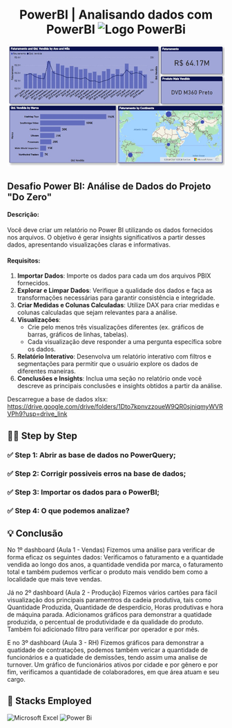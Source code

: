 <div align="center">
  <h1> PowerBI | Analisando dados com PowerBI
  <img src="https://upload.wikimedia.org/wikipedia/commons/c/cf/New_Power_BI_Logo.svg" alt="Logo PowerBi" width="40"></h1>
</div>

<img src="/Tela.jpg">

## Desafio Power BI: Análise de Dados do Projeto "Do Zero"

#### Descrição:
Você deve criar um relatório no Power BI utilizando os dados fornecidos nos arquivos. O objetivo é gerar insights significativos a partir desses dados, apresentando visualizações claras e informativas.

#### Requisitos:
1. **Importar Dados**: Importe os dados para cada um dos arquivos PBIX fornecidos.
2. **Explorar e Limpar Dados**: Verifique a qualidade dos dados e faça as transformações necessárias para garantir consistência e integridade.
3. **Criar Medidas e Colunas Calculadas**: Utilize DAX para criar medidas e colunas calculadas que sejam relevantes para a análise.
4. **Visualizações**:
    - Crie pelo menos três visualizações diferentes (ex. gráficos de barras, gráficos de linhas, tabelas).
    - Cada visualização deve responder a uma pergunta específica sobre os dados.
5. **Relatório Interativo**: Desenvolva um relatório interativo com filtros e segmentações para permitir que o usuário explore os dados de diferentes maneiras.
6. **Conclusões e Insights**: Inclua uma seção no relatório onde você descreve as principais conclusões e insights obtidos a partir da análise.
  
  Descarregue a base de dados xlsx: https://drive.google.com/drive/folders/1Dto7kpnvzzoueW9QR0sjniqmyWVRVPh9?usp=drive_link

## :technologist: Step by Step

### :white_check_mark:  Step 1: Abrir as base de dados no PowerQuery;
### :white_check_mark:  Step 2: Corrigir possiveis erros na base de dados;
### :white_check_mark:  Step 3: Importar os dados para o PowerBI;
### :white_check_mark:  Step 4: O que podemos analizae?

## :bulb: Conclusão

No 1º dashboard (Aula 1 - Vendas) Fizemos uma análise para verificar de forma eficaz os seguintes dados: Verificamos o faturamento e a quantidade vendida ao longo dos anos, a quantidade vendida por marca, o faturamento total e também pudemos verficar o produto mais vendido bem como a localidade que mais teve vendas.

Já no 2º dashboard (Aula 2 - Produção) Fizemos vários cartões para fácil visualização dos principais paramentros da cadeia produtiva, tais como Quantidade Produzida, Quantidade de desperdicio, Horas produtivas e hora de máquina parada. Adicionamos gráficos para demonstrar a quatidade produzida, o percentual de produtividade e da qualidade do produto. Também foi adicionado filtro para verificar por operador e por mês.

E no 3º dashboard (Aula 3 - RH) Fizemos gráficos para demonstrar a quatidade de contratações, podemos também vericar a quantidade de funcionários e a quatidade de demissões, tendo assim uma analise de turnover. Um gráfico de funcionários ativos por cidade e por gênero e por fim, verificamos a quantidade de colaboradores, em que área atuam e seu cargo.

## :battery: Stacks Employed
![Microsoft Excel](https://img.shields.io/badge/Microsoft_Excel-217346?style=for-the-badge&logo=microsoft-excel&logoColor=white)
![Power Bi](https://img.shields.io/badge/power_bi-F2C811?style=for-the-badge&logo=powerbi&logoColor=black)
